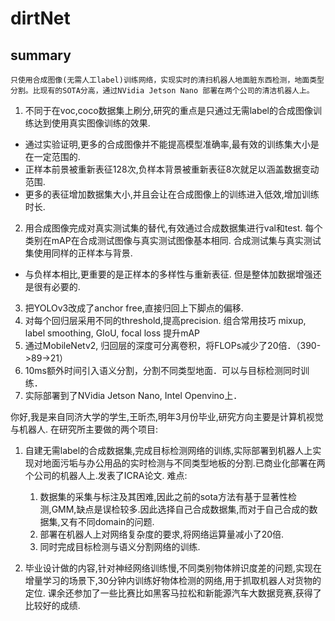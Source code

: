 # dirtNet

## summary
`只使用合成图像(无需人工label)训练网络，实现实时的清扫机器人地面脏东西检测，地面类型分割。比现有的SOTA分高，通过NVidia Jetson Nano 部署在两个公司的清洁机器人上。`

1. 不同于在voc,coco数据集上刷分,研究的重点是只通过无需label的合成图像训练达到使用真实图像训练的效果.
  - 通过实验证明,更多的合成图像并不能提高模型准确率,最有效的训练集大小是在一定范围的.
  - 正样本前景被重新表征128次,负样本背景被重新表征8次就足以涵盖数据变动范围.
  - 更多的表征增加数据集大小,并且会让在合成图像上的训练进入低效,增加训练时长.
2. 用合成图像完成对真实测试集的替代,有效通过合成数据集进行val和test. 每个类别在mAP在合成测试图像与真实测试图像基本相同. 合成测试集与真实测试集使用同样的正样本与背景.
  - 与负样本相比,更重要的是正样本的多样性与重新表征. 但是整体加数据增强还是很有必要的.
3. 把YOLOv3改成了anchor free,直接归回上下脚点的偏移.
4. 对每个回归层采用不同的threshold,提高precision. 组合常用技巧 mixup, label smoothing, GIoU, focal loss 提升mAP
5. 通过MobileNetv2, 归回层的深度可分离卷积，将FLOPs减少了20倍．（390->89->21）
6. 10ms额外时间引入语义分割，分割不同类型地面．可以与目标检测同时训练．
7. 实际部署到了NVidia Jetson Nano, Intel Openvino上．


你好,我是来自同济大学的学生,王昕杰,明年3月份毕业,研究方向主要是计算机视觉与机器人.
在研究所主要做的两个项目:
1. 自建无需label的合成数据集,完成目标检测网络的训练,实际部署到机器人上实现对地面污垢与办公用品的实时检测与不同类型地板的分割.已商业化部署在两个公司的机器人上.发表了ICRA论文.
    难点:
    1. 数据集的采集与标注及其困难,因此之前的sota方法有基于显著性检测,GMM,缺点是误检较多.因此选择自己合成数据集,而对于自己合成的数据集,又有不同domain的问题.
    2. 部署在机器人上对网络复杂度的要求,将网络运算量减小了20倍.
    3. 同时完成目标检测与语义分割网络的训练.

2. 毕业设计做的内容,针对神经网络训练慢,不同类别物体辨识度差的问题,实现在增量学习的场景下,30分钟内训练好物体检测的网络,用于抓取机器人对货物的定位.
课余还参加了一些比赛比如黑客马拉松和新能源汽车大数据竞赛,获得了比较好的成绩.
